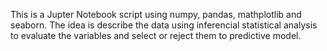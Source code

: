 This is a Jupter Notebook script using numpy, pandas, mathplotlib and seaborn.
The idea is describe the data using inferencial statistical analysis to evaluate the variables and select or reject them to predictive model.
